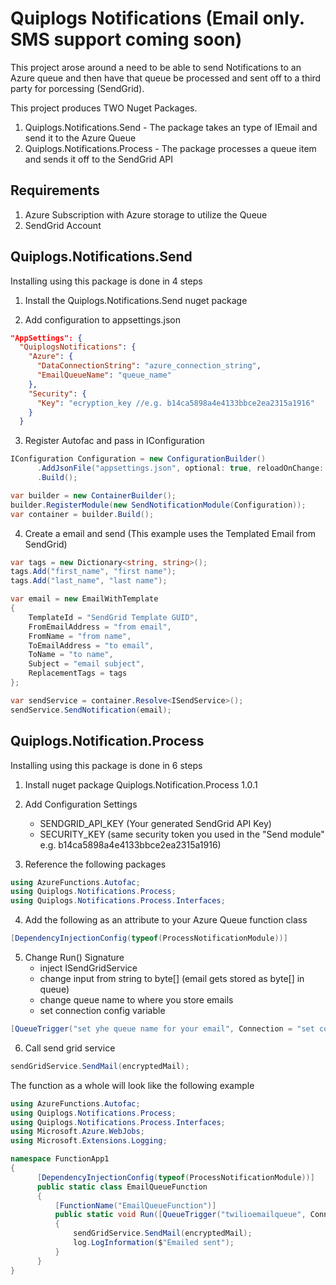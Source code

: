 # Quiplogs Notifications (Email only. SMS support coming soon)

This project arose around a need to be able to send Notifications to an Azure queue and then have that queue be processed and sent off to a third party for porcessing (SendGrid).

This project produces TWO Nuget Packages.

  1. Quiplogs.Notifications.Send - The package takes an type of IEmail and send it to the Azure Queue
  2. Quiplogs.Notifications.Process - The package processes a queue item and sends it off to the SendGrid API
  
## Requirements

  1. Azure Subscription with Azure storage to utilize the Queue
  2. SendGrid Account  
 
## Quiplogs.Notifications.Send

Installing using this package is done in 4 steps

  1. Install the Quiplogs.Notifications.Send nuget package

  2. Add configuration to appsettings.json
  
  ```json
  "AppSettings": {
    "QuiplogsNotifications": {
      "Azure": {
        "DataConnectionString": "azure_connection_string",
        "EmailQueueName": "queue_name"
      },
      "Security": {
        "Key": "ecryption_key //e.g. b14ca5898a4e4133bbce2ea2315a1916"
      }
    }
  ```
  
  3. Register Autofac and pass in IConfiguration
  
  ```csharp
  IConfiguration Configuration = new ConfigurationBuilder()
        .AddJsonFile("appsettings.json", optional: true, reloadOnChange: true)
        .Build();

  var builder = new ContainerBuilder();
  builder.RegisterModule(new SendNotificationModule(Configuration));
  var container = builder.Build();
  ```
  
  4. Create a email and send (This example uses the Templated Email from SendGrid)
  
  ```csharp
  var tags = new Dictionary<string, string>();
  tags.Add("first_name", "first name");
  tags.Add("last_name", "last name");

  var email = new EmailWithTemplate
  {
      TemplateId = "SendGrid Template GUID",
      FromEmailAddress = "from email",
      FromName = "from name",
      ToEmailAddress = "to email",
      ToName = "to name",
      Subject = "email subject",
      ReplacementTags = tags
  };

  var sendService = container.Resolve<ISendService>();
  sendService.SendNotification(email);
  ```
  
 ## Quiplogs.Notification.Process
 
 Installing using this package is done in 6 steps
 
  1. Install nuget package Quiplogs.Notification.Process 1.0.1
  
  2. Add Configuration Settings
      - SENDGRID_API_KEY (Your generated SendGrid API Key)
      - SECURITY_KEY (same security token you used in the "Send module" e.g. b14ca5898a4e4133bbce2ea2315a1916)
  
  3. Reference the following packages
  
  ```csharp
  using AzureFunctions.Autofac;
  using Quiplogs.Notifications.Process;
  using Quiplogs.Notifications.Process.Interfaces;
  ```
  4. Add the following as an attribute to your Azure Queue function class
    
  ```csharp
  [DependencyInjectionConfig(typeof(ProcessNotificationModule))]
  ```
  
  5. Change Run() Signature
      - inject ISendGridService
      - change input from string to byte[] (email gets stored as byte[] in queue)
      - change queue name to where you store emails
      - set connection config variable
  
  ```csharp
  [QueueTrigger("set yhe queue name for your email", Connection = "set connection string key")] byte[] encryptedMail, [Inject] ISendGridService sendGridService, ILogger log)
  ```
  
  6. Call send grid service
  
  ```csharp
  sendGridService.SendMail(encryptedMail);
  ```
  
  The function as a whole will look like the following example
  
  ```csharp
  using AzureFunctions.Autofac;
  using Quiplogs.Notifications.Process;
  using Quiplogs.Notifications.Process.Interfaces;
  using Microsoft.Azure.WebJobs;
  using Microsoft.Extensions.Logging;

  namespace FunctionApp1
  {
        [DependencyInjectionConfig(typeof(ProcessNotificationModule))]
        public static class EmailQueueFunction
        {
            [FunctionName("EmailQueueFunction")]
            public static void Run([QueueTrigger("twilioemailqueue", Connection = "AzureWebJobsStorage")] byte[] encryptedMail, [Inject] ISendGridService sendGridService, ILogger log)
            {
                sendGridService.SendMail(encryptedMail);
                log.LogInformation($"Emailed sent");
            }
        }
  }
  ```

